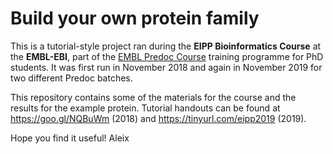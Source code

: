 # Build your own protein family

This is a tutorial-style project ran during the **EIPP Bioinformatics Course** at the **EMBL-EBI**, part of the [EMBL Predoc Course](https://www.embl.de/predoccourse) training programme for PhD students. It was first run in November 2018 and again in November 2019 for two different Predoc batches.

This repository contains some of the materials for the course and the results for the example protein.
Tutorial handouts can be found at https://goo.gl/NQBuWm (2018) and https://tinyurl.com/eipp2019 (2019).

Hope you find it useful!
Aleix
